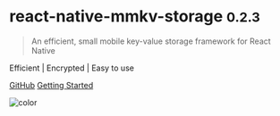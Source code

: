 


# react-native-mmkv-storage <small>0.2.3</small>

> An efficient, small mobile key-value storage framework for React Native

Efficient | Encrypted | Easy to use

[GitHub](https://github.com/ammarahm-ed/react-native-mmkv-storage)
[Getting Started](#react-native-mmkv-storage)

![color](#000000)